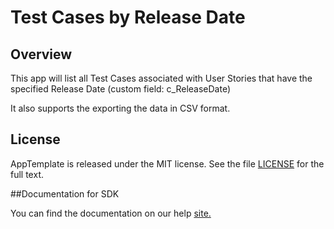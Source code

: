 Test Cases by Release Date
==========================

## Overview
This app will list all Test Cases associated with User Stories that have the specified Release Date (custom field: c_ReleaseDate)

It also supports the exporting the data in CSV format.

## License

AppTemplate is released under the MIT license.  See the file [LICENSE](./LICENSE) for the full text.

##Documentation for SDK

You can find the documentation on our help [site.](https://help.rallydev.com/apps/2.0/doc/)
